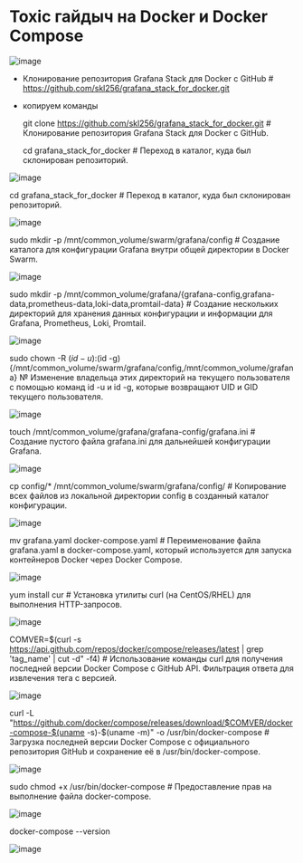# Toxic гайдыч на Docker и Docker Compose

![image](https://github.com/user-attachments/assets/100935a5-561f-4dcb-a0e7-abac54091a87)


* Клонирование репозитория Grafana Stack для Docker с GitHub # https://github.com/skl256/grafana_stack_for_docker.git

* копируем команды

  git clone https://github.com/skl256/grafana_stack_for_docker.git # Клонирование репозитория Grafana Stack для Docker с GitHub.
  
  cd grafana_stack_for_docker # Переход в каталог, куда был склонирован репозиторий.

![image](https://github.com/user-attachments/assets/6747b311-4286-46c3-b546-83b08e5b6c7a)

 cd grafana_stack_for_docker # Переход в каталог, куда был склонирован репозиторий.

  ![image](https://github.com/user-attachments/assets/619f888f-e5a4-4333-a834-615a2253c9a5)

  sudo mkdir -p /mnt/common_volume/swarm/grafana/config # Создание каталога для конфигурации Grafana внутри общей директории в Docker Swarm.

![image](https://github.com/user-attachments/assets/71720060-02cb-48be-9d89-8a1db5d2a746)

 sudo mkdir -p /mnt/common_volume/grafana/{grafana-config,grafana-data,prometheus-data,loki-data,promtail-data} # Создание нескольких директорий для хранения данных конфигурации и информации для Grafana, Prometheus, Loki, Promtail.

![image](https://github.com/user-attachments/assets/fffd73c6-5231-482c-a6d1-0fed845da4a9)

 sudo chown -R $(id -u):$(id -g) {/mnt/common_volume/swarm/grafana/config,/mnt/common_volume/grafana} № Изменение владельца этих директорий на текущего пользователя с помощью команд id -u и id -g, которые возвращают UID и GID текущего пользователя.

![image](https://github.com/user-attachments/assets/4c297ea4-2eeb-4a1c-b1ca-00191a28483f)

 touch /mnt/common_volume/grafana/grafana-config/grafana.ini # Создание пустого файла grafana.ini для дальнейшей конфигурации Grafana.

 ![image](https://github.com/user-attachments/assets/8f9e73d9-a4cf-40cd-a4b0-197cc745f892)

 cp config/* /mnt/common_volume/swarm/grafana/config/ # Копирование всех файлов из локальной директории config в созданный каталог конфигурации.

![image](https://github.com/user-attachments/assets/74ac2ce7-7c9b-4dda-a620-026cf80d262d)

mv grafana.yaml docker-compose.yaml # Переименование файла grafana.yaml в docker-compose.yaml, который используется для запуска контейнеров Docker через Docker Compose.

![image](https://github.com/user-attachments/assets/6f2b687b-c808-4b4c-b10a-febd78ae6a26)

yum install cur # Установка утилиты curl (на CentOS/RHEL) для выполнения HTTP-запросов.

![image](https://github.com/user-attachments/assets/4846fb50-2e40-4a7a-b86b-11dd091bf965)

COMVER=$(curl -s https://api.github.com/repos/docker/compose/releases/latest | grep 'tag_name' | cut -d\" -f4) # Использование команды curl для получения последней версии Docker Compose с GitHub API. Фильтрация ответа для извлечения тега с версией.

![image](https://github.com/user-attachments/assets/6b806cac-3fa7-4489-815c-14ce1b839abd)

curl -L "https://github.com/docker/compose/releases/download/$COMVER/docker-compose-$(uname -s)-$(uname -m)" -o /usr/bin/docker-compose # Загрузка последней версии Docker Compose с официального репозитория GitHub и сохранение её в /usr/bin/docker-compose.

![image](https://github.com/user-attachments/assets/8f6810b1-c165-4e7d-a2de-24cdeb1bfe87)

sudo chmod +x /usr/bin/docker-compose # Предоставление прав на выполнение файла docker-compose.

![image](https://github.com/user-attachments/assets/c0f9a65e-4833-4f2d-9ac9-7409a7192311)

docker-compose --version

![image](https://github.com/user-attachments/assets/db2a76ad-c8d7-486f-a4b6-7c0264bdd94b)





 


